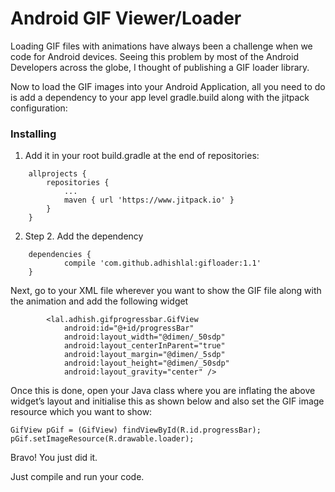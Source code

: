 # Android GIF Viewer/Loader
Loading GIF files with animations have always been a challenge when we code for Android devices. Seeing this problem by most of the Android Developers across the globe, I thought of publishing a GIF loader library.

Now to load the GIF images into your Android Application, all you need to do is add a dependency to your app level gradle.build along with the jitpack configuration:

### Installing

1) Add it in your root build.gradle at the end of repositories:
```
	allprojects {
		repositories {
			...
			maven { url 'https://www.jitpack.io' }
		}
	}
```

2) Step 2. Add the dependency
```
	dependencies {
	        compile 'com.github.adhishlal:gifloader:1.1'
	}
```
Next, go to your XML file wherever you want to show the GIF file along with the animation and add the following widget
```
        <lal.adhish.gifprogressbar.GifView
            android:id="@+id/progressBar"
            android:layout_width="@dimen/_50sdp"
            android:layout_centerInParent="true"
            android:layout_margin="@dimen/_5sdp"
            android:layout_height="@dimen/_50sdp"
            android:layout_gravity="center" />
```
Once this is done, open your Java class where you are inflating the above widget’s layout and initialise this as shown below and also set the GIF image resource which you want to show:
```
GifView pGif = (GifView) findViewById(R.id.progressBar);
pGif.setImageResource(R.drawable.loader);
```
Bravo! You just did it.

Just compile and run your code.

